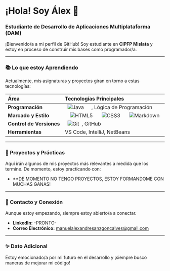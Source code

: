 # ¡Hola! Soy Álex 👋

### Estudiante de Desarrollo de Aplicaciones Multiplataforma (DAM)

¡Bienvenido/a a mi perfil de GitHub! Soy estudiante en **CIPFP Mislata** y estoy en proceso de construir mis bases como programador/a.

---

### 📚 Lo que estoy Aprendiendo

Actualmente, mis asignaturas y proyectos giran en torno a estas tecnologías:

| Área | Tecnologías Principales |
| :--- | :--- |
| **Programación** | &ensp;![Java](https://img.shields.io/badge/Java-007396?style=flat&logo=java&logoColor=white)&ensp;&ensp;&ensp;, Lógica de Programación |
| **Marcado y Estilo** |&ensp;&ensp;![HTML5](https://img.shields.io/badge/HTML5-E34F26?style=flat&logo=html5&logoColor=white)   &ensp;&ensp;&ensp;![CSS3](https://img.shields.io/badge/CSS3-1572B6?style=flat&logo=css3&logoColor=white) &ensp;&ensp;&ensp;![Markdown](https://img.shields.io/badge/Markdown-000000?style=flat&logo=markdown&logoColor=white)&ensp;|
| **Control de Versiones** | &ensp;![Git](https://img.shields.io/badge/Git-F05032?style=flat&logo=git&logoColor=white)&ensp;, GitHub |
| **Herramientas** | VS Code, IntelliJ, NetBeans |

---

### 🔭 Proyectos y Prácticas

Aquí irán algunos de mis proyectos más relevantes a medida que los termine. De momento, estoy practicando con:

* **DE MOMENTO NO TENGO PROYECTOS, ESTOY FORMANDOME CON MUCHAS GANAS!

---

### 🤝 Contacto y Conexión

Aunque estoy empezando, siempre estoy abierto/a a conectar.

* **LinkedIn:** -PRONTO-
* **Correo Electrónico:** manuelalexandresanzgoncalves@gmail.com

---

### ✨ Dato Adicional

Estoy emocionado/a por mi futuro en el desarrollo y ¡siempre busco maneras de mejorar mi código!
<!--
**malexandresg/malexandresg** is a ✨ _special_ ✨ repository because its `README.md` (this file) appears on your GitHub profile.

Here are some ideas to get you started:

- 🔭 I’m currently working on ...
- 🌱 I’m currently learning ...
- 👯 I’m looking to collaborate on ...
- 🤔 I’m looking for help with ...
- 💬 Ask me about ...
- 📫 How to reach me: ...
- 😄 Pronouns: ...
- ⚡ Fun fact: ...
-->
